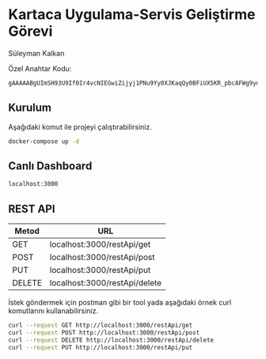 # Kartaca Uygulama-Servis Geliştirme Görevi
Süleyman Kalkan

Özel Anahtar Kodu:
```bash
gAAAAABgUImSH93U9If0Ir4vcNIEGwiZijyj1PNu9Yy0XJKaqQy0BFiUX5KR_pbcAFWg9yn0z0VnOIqQiHsf3MJaJTUde8Z8HibbhynZPlwRm3r2DIVCRYCYwC2Z8pvjlUDZz2vYXcm74ZuKiUgel55z3h9VapVtmvXujpCgYv2VVQzHk7jQBn1HuIHJLrFRBaqf0iricLPm
```


## Kurulum

Aşağıdaki komut ile projeyi çalıştırabilirsiniz.

```bash
docker-compose up -d
```
## Canlı Dashboard

```bash
localhost:3000
```

## REST API 
|Metod|URL|
|---|---|
|GET|localhost:3000/restApi/get|
|POST|localhost:3000/restApi/post|
|PUT|localhost:3000/restApi/put|
|DELETE|localhost:3000/restApi/delete|

İstek göndermek için postman gibi bir tool yada aşağıdaki örnek curl komutlarını kullanabilirsiniz.
```bash
curl --request GET http://localhost:3000/restApi/get
curl --request POST http://localhost:3000/restApi/post
curl --request DELETE http://localhost:3000/restApi/delete
curl --request PUT http://localhost:3000/restApi/put
```

